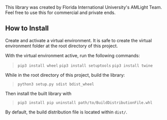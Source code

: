 This library was created by Florida International University's AMLight Team. Feel free to use this for commercial and private ends.

## How to Install

Create and activate a virtual environment. It is safe to create the virtual environment folder at the root directory of this project.

With the virtual environment active, run the following commands:
> `pip3 install wheel`
> `pip3 install setuptools`
> `pip3 install twine`

While in the root directory of this project, build the library:
> `python3 setup.py sdist bdist_wheel`

Then install the built library with
> `pip3 install pip uninstall path/to/BuildDistributionFile.whl`

By default, the build distribution file is located within `dist/`.
